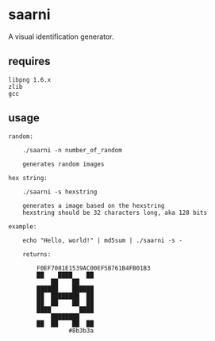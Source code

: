 saarni
======

A visual identification generator.

requires
--------

	libpng 1.6.x
	zlib
	gcc

usage
-----

	random:

		./saarni -n number_of_random

		generates random images

	hex string:

		./saarni -s hexstring

		generates a image based on the hexstring
		hexstring should be 32 characters long, aka 128 bits

	example:

		echo "Hello, world!" | md5sum | ./saarni -s -

		returns:
		
			F0EF7081E1539AC00EF5B761B4FB01B3
			██    ████    ██
			    ██    ██    
			██████    ██████
			██  ████████  ██
			██  ██    ██  ██
			████        ████
			    ████████    
			██  ██    ██  ██
			         #8b3b3a